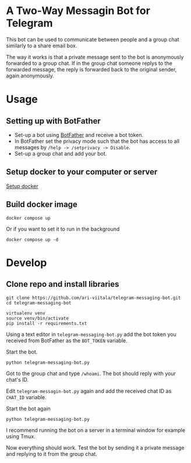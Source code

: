 # A Two-Way Messagin Bot for Telegram

This bot can be used to communicate between people and a group chat similarly to a share email box. 

The way it works is that a private message sent to the bot is anonymously forwarded to a group chat. If in the group chat someone replys to the forwarded message, the reply is forwarded back to the original sender, again anonymously.

# Usage

## Setting up with BotFather

* Set-up a bot using [BotFather](https://t.me/botfather) and receive a bot token.
* In BotFather set the privacy mode such that the bot has access to all messages by `/help -> /setprivacy -> Disable`.
* Set-up a group chat and add your bot.

## Setup docker to your computer or server
[Setup docker](https://docs.docker.com/get-started/)

## Build docker image
```
docker compose up
```
Or if you want to set it to run in the background
```
docker compose up -d
```

# Develop
## Clone repo and install libraries
```
git clone https://github.com/ari-viitala/telegram-messaging-bot.git
cd telegram-messaging-bot

virtualenv venv
source venv/bin/activate
pip install -r requirements.txt
```

Using a text editor in `telegram-messaging-bot.py` add the bot token you received from BotFather as the `BOT_TOKEN` variable.

Start the bot.
```
python telegram-messaging-bot.py
```

Got to the group chat and type `/whoami`. The bot should reply with your chat's ID.

Edit `telegram-messagin-bot.py` again and add the received chat ID as `CHAT_ID` variable.

Start the bot again
```
python telegram-messaging-bot.py
```

I recommend running the bot on a server in a terminal window for example using Tmux.

Now everything should work. Test the bot by sending it a private message and replying to it from the group chat.

